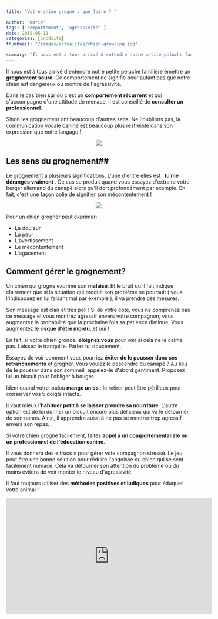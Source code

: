 ```yaml
---
title: "Votre chien grogne : que faire ? "

author: "marie"
tags: ['comportement', 'agressivité' ]
date: 2015-05-11
categories: [produits]
thumbnail: "/images/actualites/chien-growling.jpg"

summary: "Il nous est à tous arrivé d'entendre notre petite peluche familière émettre un grognement sourd. Ce comportement ne signifie pour autant pas que notre chien est dangereux ou montre de l'agressivité.."
---
```


Il nous est à tous arrivé d'entendre notre petite peluche familière émettre un <b>grognement sourd</b>. Ce comportement ne signifie pour autant pas que notre chien est dangereux ou montre de l'agressivité.


Dans le cas bien sûr où c'est un <b>comportement récurrent</b> et qui s'accompagne d'une attitude de menace, il est conseillé de <b>consulter un professionnel</b>.

Sinon les grognement ont beaucoup d'autres sens. Ne l'oublions pas, la communication vocale canine est beaucoup plus restreinte dans son expression que notre langage !

<p align="center"><img src= "/images/actualites/chien-growling.jpg"></p>

## Les sens du grognement##
Le grognement a plusieurs significations. L'une d'entre elles est <b>  tu me déranges vraiment </b>. Ce cas se produit quand vous essayez d'extraire votre berger allemand du canapé alors qu'il dort profondément par exemple. En fait, c'est une façon polie de signifier son mécontentement !

<p align="center"><img src="/images/actualites/chien-vite-canap.jpg"></p>
Pour un chien grogner peut exprimer:
<ul><li>La douleur<//li>
<li>La peur</li>
<li>L'avertissement</li>
<li>Le mécontentement</li>
<li>L'agacement</li></ul>




<h2> Comment gérer le grognement? </h2>



Un chien qui grogne exprime son <b>malaise</b>. Et le bruit qu'il fait indique clairement que si la situation qui produit son problème se poursuit ( vous l'indisposez en lui faisant mal par exemple ), il va prendre des mesures.


<p>Son message est clair et très poli ! Si de vôtre côté, vous ne comprenez pas ce message et vous montrez agressif envers votre compagnon, vous augmentez la probabilité que la prochaine fois sa patience diminue. Vous augmentez le <b>risque d'être mordu</b>, et oui !</p>



En fait, si votre chien gronde, <b>éloignez vous</b> pour voir si cela ne le calme pas. Laissez le tranquille. Parlez lui doucement.



<p>Essayez de voir comment vous pourriez <b>éviter de le pousser dans ses retranchements</b> et grogner.
Vous voulez le descendre du canapé ? Au lieu de le pousser dans son sommeil, appelez-le d'abord gentiment. Proposez lui un biscuit pour l'obliger à bouger.</p>

<p>Idem quand votre loulou <b>mange un os</b> : le retirer peut être périlleux pour conserver vos 5 doigts intacts.</p>

<p>Il vaut mieux l’<b>habituer petit à se laisser prendre sa nourriture</b>.  L'autre option est de lui donner un biscuit encore plus délicieux qui va le détourner de son nonos. Ainsi, il apprendra aussi à ne pas se montrer trop agressif envers son repas.</p>

<p>Si votre chien grogne facilement, faites <b>appel à un comportementaliste ou un professionnel de l'éducation canine</b>.

Il vous donnera des « trucs » pour gérer vote compagnon stressé. Le jeu peut être une bonne solution pour réduire l'angoisse du chien qui se sent facilement menacé. Cela va détourner son attention du problème ou du moins évitera de voir monter le niveau d'agressivité.</p>

<p>Il faut toujours utiliser des <b>méthodes positives et ludiques</b> pour éduquer votre animal !</p>


<p align="center"><iframe width="560" height="315" src="https://www.youtube.com/embed/JQCBC4gvSA4" frameborder="0" allowfullscreen></iframe></p>